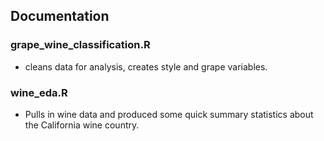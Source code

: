 ## Documentation 

### grape_wine_classification.R

- cleans data for analysis, creates style and grape variables. 

### wine_eda.R

- Pulls in wine data and produced some quick summary statistics about the California wine country. 

